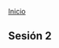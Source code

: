 <!-- No borrar o modificar -->
[Inicio](./index.md)

## Sesión 2


<!-- Su documentación aquí -->






